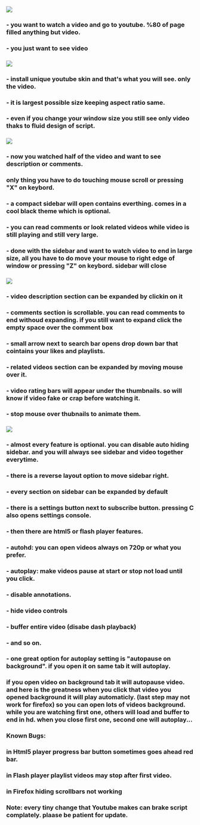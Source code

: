 ### ![](http://i.imgur.com/Fr3eZE1.png) 
### - you want to watch a video and go to youtube. %80 of page filled anything but video. 
### - you just want to see video 
### 
### ![](http://i.imgur.com/zb7TUKB.png)
### - install unique youtube skin and that's what you will see. only the video. 
### - it is largest possible size keeping aspect ratio same. 
### - even if you change your window size you still see only video thaks to fluid design of script. 
### 
### ![](http://i.imgur.com/p1qcLI8.png)
### - now you watched half of the video and want to see description or comments. 
### only thing you have to do touching mouse scroll or pressing "X" on keybord. 
### - a compact sidebar will open contains everthing. comes in a cool black theme which is optional. 
### - you can read comments or look related videos while video is still playing and still very large. 
### - done with the sidebar and want to watch video to end in large size, all you have to do move your mouse to right edge of window or pressing "Z" on keybord. sidebar will close
### 
### ![](http://i.imgur.com/1ay2Sdr.jpg)
### - video description section can be expanded by clickin on it 
### - comments section is scrollable. you can read comments to end withoud expanding. if you still want to expand click the empty space over the comment box 
### - small arrow next to search bar opens drop down bar that cointains your likes and playlists. 
### - related videos section can be expanded by moving mouse over it. 
### - video rating bars will appear under the thumbnails. so will know if video fake or crap before watching it. 
### - stop mouse over thubnails to animate them. 
### 
### ![](http://i.imgur.com/xBY2jik.png)
### - almost every feature is optional. you can disable auto hiding sidebar. and you will always see sidebar and video together everytime. 
### - there is a reverse layout option to move sidebar right. 
### - every section on sidebar can be expanded by default 
### - there is a settings button next to subscribe button. pressing C also opens settings console.
### 
### - then there are html5 or flash player features. 
### - autohd: you can open videos always on 720p or what you prefer. 
### - autoplay: make videos pause at start or stop not load until you click. 
### - disable annotations. 
### - hide video controls 
### - buffer entire video (disabe dash playback) 
### - and so on.
### 
### - one great option for autoplay setting is "autopause on background". if you open it on same tab it will autoplay. 
### if you open video on background tab it will autopause video. and here is the greatness when you click that video you opened background it will play automaticly. (last step may not work for firefox) so you can open lots of videos background. while you are watching first one, others will load and buffer to end in hd. when you close first one, second one will autoplay... 
### 
### Known Bugs: 
### in Html5 player progress bar button sometimes goes ahead red bar. 
### in Flash player playlist videos may stop after first video. 
### in Firefox hiding scrollbars not working 
### 
### Note: every tiny change that Youtube makes can brake script complately. plaase be patient for update. 
